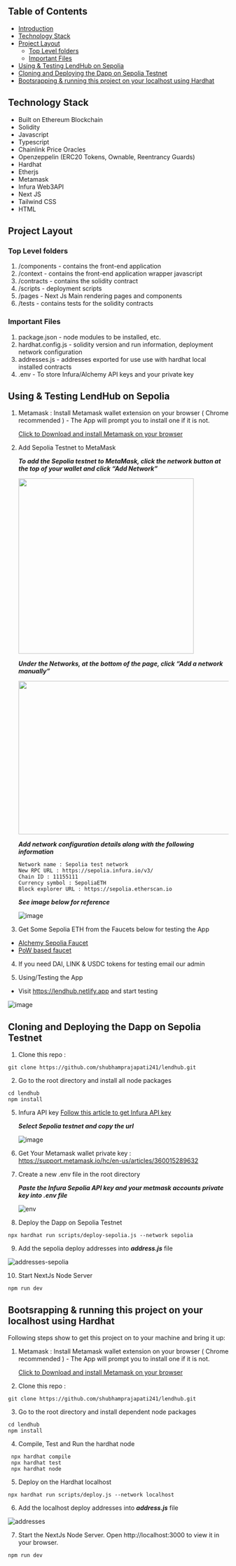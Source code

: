 ## Table of Contents

- [Introduction](#introduction)
- [Technology Stack](#technology-stack)
- [Project Layout](#project-layout)
  - [Top Level folders](#top-level-folders)
  - [Important Files](#important-files)
- [Using & Testing LendHub on Sepolia](#using--testing-lendhub-on-sepolia)
- [Cloning and Deploying the Dapp on Sepolia Testnet](#cloning-and-deploying-the-dapp-on-sepolia-testnet)
- [Bootsrapping & running this project on your localhost using Hardhat](#bootsrapping--running-this-project-on-your-localhost-using-hardhat)

<!-- ## Introduction
LendHub is a comprehensive DeFi Lending & Borrowing decentralized application (DApp) operating on **Ethereum's Sepolia Testnet**. The platform facilitates lending and borrowing of various crypto assets, while offering opportunities to earn passive income as interest on deposited funds.

This fully on-chain DeFi app allows users to effortlessly deposit their coins (ETH) or tokens into the smart contract, and receive rewards based on the amount of tokens they supply. In addition, LendHub enables users to borrow tokens, making it a versatile and user-friendly platform for all crypto enthusiasts. -->

## Technology Stack

- Built on Ethereum Blockchain
- Solidity
- Javascript
- Typescript
- Chainlink Price Oracles
- Openzeppelin (ERC20 Tokens, Ownable, Reentrancy Guards)
- Hardhat
- Etherjs
- Metamask
- Infura Web3API
- Next JS
- Tailwind CSS
- HTML

## Project Layout

### Top Level folders

1. /components - contains the front-end application
2. /context - contains the front-end application wrapper javascript
3. /contracts - contains the solidity contract
4. /scripts - deployment scripts
5. /pages - Next Js Main rendering pages and components
6. /tests - contains tests for the solidity contracts

### Important Files

1. package.json - node modules to be installed, etc.
2. hardhat.config.js - solidity version and run information, deployment network configuration
3. addresses.js - addresses exported for use use with hardhat local installed contracts
4. .env - To store Infura/Alchemy API keys and your private key

## Using & Testing LendHub on Sepolia

1. Metamask : Install Metamask wallet extension on your browser ( Chrome recommended ) - The App will prompt you to install one if it is not.

   [Click to Download and install Metamask on your browser](https://metamask.io/download/)

2. Add Sepolia Testnet to MetaMask

   **_To add the Sepolia testnet to MetaMask, click the network button at the top of your wallet and click “Add Network”_**

   <img src="https://user-images.githubusercontent.com/61042463/226925417-a59f11d7-dc25-4167-b4c6-508793327abd.png" width="400" height="400">

   **_Under the Networks, at the bottom of the page, click “Add a network manually”_**

   <img src="https://user-images.githubusercontent.com/61042463/226925715-26272ad1-ce26-46c0-9140-c8f523d25cd8.png" width="700" height="350">

   **_Add network configuration details along with the following information_**

   ```
   Network name : Sepolia test network
   New RPC URL : https://sepolia.infura.io/v3/
   Chain ID : 11155111
   Currency symbol : SepoliaETH
   Block explorer URL : https://sepolia.etherscan.io
   ```

   **_See image below for reference_**

   ![image](https://user-images.githubusercontent.com/61042463/226937721-785bb706-b21d-4291-9dcc-357d1d97ed4d.png)

3. Get Some Sepolia ETH from the Faucets below for testing the App

- [Alchemy Sepolia Faucet](https://sepoliafaucet.com)
- [PoW based faucet](https://sepolia-faucet.pk910.de/)

4. If you need DAI, LINK & USDC tokens for testing email our admin

5. Using/Testing the App

- Visit https://lendhub.netlify.app and start testing

![image](https://user-images.githubusercontent.com/3410735/227120829-ce4d8ff3-cad2-46cd-817a-d86778920027.png)

## Cloning and Deploying the Dapp on Sepolia Testnet

1. Clone this repo :

```
git clone https://github.com/shubhamprajapati241/lendhub.git
```

2. Go to the root directory and install all node packages

```
cd lendhub
npm install
```

5. Infura API key
   [Follow this article to get Infura API key](https://medium.com/jelly-market/how-to-get-infura-api-key-e7d552dd396f)

   **_Select Sepolia testnet and copy the url_**

   ![image](https://user-images.githubusercontent.com/61042463/226934039-519747cb-acbb-4403-893f-2c78c2d33bcd.png)

6. Get Your Metamask wallet private key : https://support.metamask.io/hc/en-us/articles/360015289632

7. Create a new .env file in the root directory

   **_Paste the Infura Sepolia API key and your metmask accounts private key into .env file_**

   ![env](https://user-images.githubusercontent.com/61042463/226642196-965329ef-6c17-43ab-9268-a243f9f04728.png)

8. Deploy the Dapp on Sepolia Testnet

```
npx hardhat run scripts/deploy-sepolia.js --network sepolia
```

9. Add the sepolia deploy addresses into **_address.js_** file

![addresses-sepolia](https://user-images.githubusercontent.com/61042463/226643306-69d6d9cc-67d7-4b2a-9c8a-694a23501260.png)

10. Start NextJs Node Server

```
npm run dev
```

## Bootsrapping & running this project on your localhost using Hardhat

Following steps show to get this project on to your machine and bring it up:

1. Metamask : Install Metamask wallet extension on your browser ( Chrome recommended ) - The App will prompt you to install one if it is not.

   [Click to Download and install Metamask on your browser](https://metamask.io/download/)

2. Clone this repo :

```
git clone https://github.com/shubhamprajapati241/lendhub.git
```

3. Go to the root directory and install dependent node packages

```
cd lendhub
npm install
```

4. Compile, Test and Run the hardhat node

```
 npx hardhat compile
 npx hardhat test
 npx hardhat node
```

5. Deploy on the Hardhat localhost

```
npx hardhat run scripts/deploy.js --network localhost
```

6. Add the localhost deploy addresses into **_address.js_** file

![addresses](https://user-images.githubusercontent.com/61042463/226641194-637954ff-8230-4e41-82f0-3e42bb5dbdfe.png)

7. Start the NextJs Node Server. Open http://localhost:3000 to view it in your browser.

```
npm run dev
```

<!-- 8. To run hardhat tests to verify the working of Dapp, run the script below

```
npx hardhat test -->

```

```
